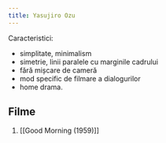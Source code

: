 ```yaml
---
title: Yasujiro Ozu
---
```

Caracteristici:

- simplitate, minimalism
- simetrie, linii paralele cu marginile cadrului
- fără mișcare de cameră
- mod specific de filmare a dialogurilor
- home drama. 

## Filme
1. [[Good Morning (1959)]]